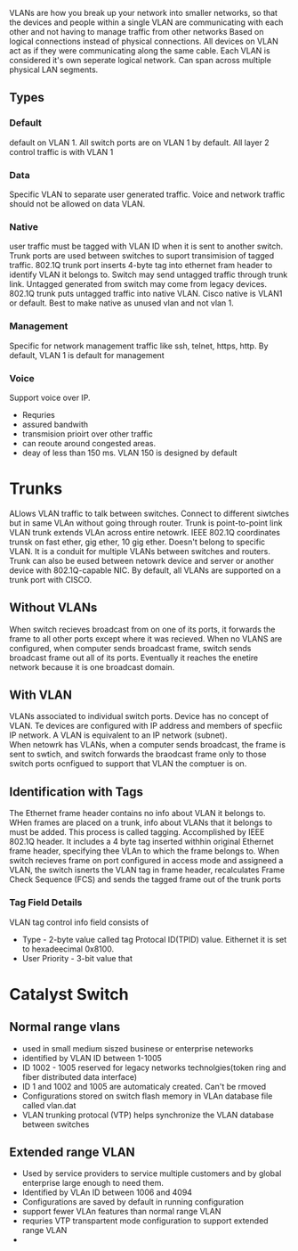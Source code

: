 VLANs are how you break up your network into smaller networks, so that the devices and people within a single VLAN are communicating with each other and not having to manage traffic from other networks
Based on logical connections instead of physical connections. All devices on VLAN act as if they were communicating along the same cable.
Each VLAN is considered it's own seperate logical network.
Can span across multiple physical LAN segments.

## Types
### Default
default on VLAN 1. All switch ports are on VLAN 1 by default. All layer 2 control traffic is with VLAN 1
### Data
Specific VLAN to separate user generated traffic. Voice and network traffic should not be allowed on data VLAN.
### Native
user traffic must be tagged with VLAN ID when it is sent to another switch. Trunk ports are used between switches to suport transimision of tagged traffic. 802.1Q trunk port inserts 4-byte tag into ethernet fram header to identify VLAN it belongs to.
Switch may send untagged traffic through trunk link. Untagged generated from switch may come from legacy devices. 802.1Q trunk puts untagged traffic into native VLAN. Cisco native is VLAN1 or default.
Best to make native as unused vlan and not vlan 1.
### Management
Specific for network management traffic like ssh, telnet, https, http. By default, VLAN 1 is default for management
### Voice
Support voice over IP.
* Requries
* assured bandwith
* transmision prioirt over other traffic
* can reoute around congested areas.
* deay of less than 150 ms.
VLAN 150 is designed by default
# Trunks
ALlows VLAN traffic to talk between switches. Connect to different siwtches but in same VLAn without going through router.
Trunk is point-to-point link VLAN trunk extends VLAn across entire netowrk. IEEE 802.1Q coordinates trunsk on fast ether, gig ether, 10 gig ether.
Doesn't belong to specific VLAN.  It is a conduit for multiple VLANs between switches and routers. Trunk can also be eused between netowrk device and server or another device with 802.1Q-capable NIC. By default, all VLANs are supported on a trunk port with CISCO.

## Without VLANs
When switch recieves broadcast from on one of its ports, it forwards the frame to all other ports except where it was recieved. When no VLANS are configured, when computer sends broadcast frame, switch sends broadcast frame out all of its ports. Eventually it reaches the enetire network because it is one broadcast domain.
## With VLAN
VLANs associated to individual switch ports. Device has no concept of VLAN. Te devices are configured with IP address and members of specfiic IP network. A VLAN is equivalent to an IP network (subnet).  
When netowrk has VLANs, when a computer sends broadcast, the frame is sent to swtich, and switch forwards the braodcast frame only to those switch ports ocnfigued to support that VLAN the comptuer is on.
## Identification with Tags
The Ethernet frame header contains no info about VLAN it belongs to. WHen frames are placed on a trunk, info about VLANs that it belongs to must be added. This process is called tagging. Accomplished by IEEE 802.1Q header. It includes a 4 byte tag inserted withhin original Ethernet frame header, specifying thee VLAn to which the frame belongs to.
When switch recieves frame on port configured in access mode and assigneed a VLAN, the switch isnerts the VLAN tag in frame header, recalculates Frame Check Sequence (FCS) and sends the tagged frame out of the trunk ports
### Tag Field Details
VLAN tag control info field consists of
* Type - 2-byte value called tag Protocal ID(TPID) value. Eithernet it is set to hexadeecimal 0x8100.
* User Priority - 3-bit value that 
# Catalyst Switch
## Normal range vlans
* used in small medium siszed businese or enterprise neteworks
* identified by VLAN ID between 1-1005
* ID 1002 - 1005 reserved for legacy networks technolgies(token ring and fiber distributed data interface)
* ID 1 and 1002 and 1005 are automaticaly created. Can't be rmoved
* Configurations stored on switch flash memory in VLAn database file called vlan.dat
* VLAN trunking protocal (VTP) helps synchronize the VLAN database between switches
## Extended range VLAN
 * Used by service providers to service multiple customers and by global enterprise large enough to need them.
 * Identified by VLAn ID between 1006 and 4094
 * Configurations are saved by default in running configuration
 * support fewer VLAn features than normal range VLAN
 * requries VTP transpartent mode configuration to support extended range VLAN
* 
